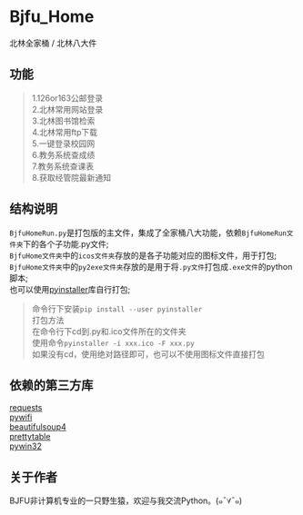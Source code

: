 # Bjfu_Home
北林全家桶 / 北林八大件  

## 功能
>1.126or163公邮登录  
>2.北林常用网站登录  
>3.北林图书馆检索  
>4.北林常用ftp下载  
>5.一键登录校园网  
>6.教务系统查成绩  
>7.教务系统查课表  
>8.获取经管院最新通知  

## 结构说明
`BjfuHomeRun.py`是打包版的主文件，集成了全家桶八大功能，依赖`BjfuHomeRun文件夹`下的各个子功能.py文件;  
`BjfuHome文件夹`中的`icos文件夹`存放的是各子功能对应的图标文件，用于打包;  
`BjfuHome文件夹`中的`py2exe文件夹`存放的是用于将`.py文件`打包成`.exe文件`的python脚本;  
也可以使用[pyinstaller](https://github.com/pyinstaller/pyinstaller)库自行打包;  

>命令行下安装`pip install --user pyinstaller`  
>打包方法  
>在命令行下cd到.py和.ico文件所在的文件夹  
>使用命令`pyinstaller -i xxx.ico -F xxx.py`  
>如果没有cd，使用绝对路径即可，也可以不使用图标文件直接打包  

## 依赖的第三方库
[requests](https://github.com/kennethreitz/requests)  
[pywifi](https://github.com/awkman/pywifi)  
[beautifulsoup4](https://pypi.org/project/beautifulsoup4/)  
[prettytable](https://pypi.org/project/PrettyTable/)  
[pywin32](https://pypi.org/project/pywin32/)

## 关于作者
BJFU非计算机专业的一只野生猿，欢迎与我交流Python。(๑¯∀¯๑)  

